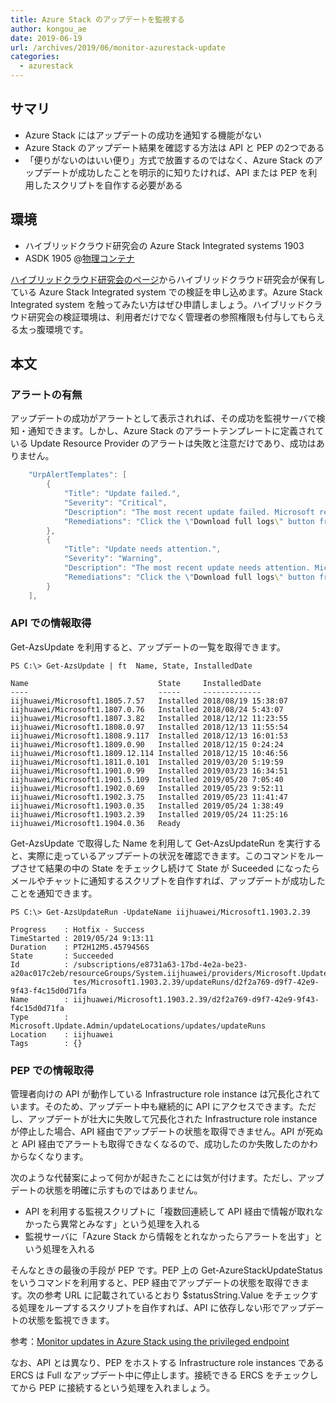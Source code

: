 ```yaml
---
title: Azure Stack のアップデートを監視する
author: kongou_ae
date: 2019-06-19
url: /archives/2019/06/monitor-azurestack-update
categories:
  - azurestack
---
```


## サマリ

- Azure Stack にはアップデートの成功を通知する機能がない
- Azure Stack のアップデート結果を確認する方法は API と PEP の2つである
- 「便りがないのはいい便り」方式で放置するのではなく、Azure Stack のアップデートが成功したことを明示的に知りたければ、API または PEP を利用したスクリプトを自作する必要がある

## 環境

- ハイブリッドクラウド研究会の Azure Stack Integrated systems 1903
- ASDK 1905 @[物理コンテナ](https://thinkit.co.jp/article/13243)

[ハイブリッドクラウド研究会のページ](http://www.hccjp.org/poc/)からハイブリッドクラウド研究会が保有している Azure Stack Integrated system での検証を申し込めます。Azure Stack Integrated system を触ってみたい方はぜひ申請しましょう。ハイブリッドクラウド研究会の検証環境は、利用者だけでなく管理者の参照権限も付与してもらえる太っ腹環境です。

## 本文

### アラートの有無

アップデートの成功がアラートとして表示されれば、その成功を監視サーバで検知・通知できます。しかし、Azure Stack のアラートテンプレートに定義されている Update Resource Provider のアラートは失敗と注意だけであり、成功はありません。

```Powershell
    "UrpAlertTemplates": [
        {
            "Title": "Update failed.",
            "Severity": "Critical",
            "Description": "The most recent update failed. Microsoft recommends opening a service request as soon as possible. As part of the update process, Test-AzureStack is performed, and based on the output we generate the most appropriate alert. In this case, Test-AzureStack also failed.",
            "Remediations": "Click the \"Download full logs\" button from the Update run details blade to review details on the update issue. For more information, visit \u003clink type=\u0027Url\u0027 uri=\u0027http://aka.ms/azurestackupdate\u0027\u003ehttp://aka.ms/azurestackupdate\u003c/link\u003e"
        },
        {
            "Title": "Update needs attention.",
            "Severity": "Warning",
            "Description": "The most recent update needs attention. Microsoft recommends opening a service request during normal business hours. As part of the update process, Test-AzureStack is performed, and based on the output we generate the most appropriate alert. In this case, Test-AzureStack passed.",
            "Remediations": "Click the \"Download full logs\" button from the Update run details blade to review details on the update issue. For more information, visit \u003clink type=\u0027Url\u0027 uri=\u0027http://aka.ms/azurestackupdate\u0027\u003ehttp://aka.ms/azurestackupdate\u003c/link\u003e"
        }
    ],
```

### API での情報取得

Get-AzsUpdate を利用すると、アップデートの一覧を取得できます。

```
PS C:\> Get-AzsUpdate | ft  Name, State, InstalledDate

Name                             State     InstalledDate      
----                             -----     -------------      
iijhuawei/Microsoft1.1805.7.57   Installed 2018/08/19 15:38:07
iijhuawei/Microsoft1.1807.0.76   Installed 2018/08/24 5:43:07 
iijhuawei/Microsoft1.1807.3.82   Installed 2018/12/12 11:23:55
iijhuawei/Microsoft1.1808.0.97   Installed 2018/12/13 11:55:54
iijhuawei/Microsoft1.1808.9.117  Installed 2018/12/13 16:01:53
iijhuawei/Microsoft1.1809.0.90   Installed 2018/12/15 0:24:24 
iijhuawei/Microsoft1.1809.12.114 Installed 2018/12/15 10:46:56
iijhuawei/Microsoft1.1811.0.101  Installed 2019/03/20 5:19:59 
iijhuawei/Microsoft1.1901.0.99   Installed 2019/03/23 16:34:51
iijhuawei/Microsoft1.1901.5.109  Installed 2019/05/20 7:05:40 
iijhuawei/Microsoft1.1902.0.69   Installed 2019/05/23 9:52:11 
iijhuawei/Microsoft1.1902.3.75   Installed 2019/05/23 11:41:47
iijhuawei/Microsoft1.1903.0.35   Installed 2019/05/24 1:38:49 
iijhuawei/Microsoft1.1903.2.39   Installed 2019/05/24 11:25:16
iijhuawei/Microsoft1.1904.0.36   Ready                       
```

Get-AzsUpdate で取得した Name を利用して Get-AzsUpdateRun を実行すると、実際に走っているアップデートの状況を確認できます。このコマンドをループさせて結果の中の State をチェックし続けて State が Suceeded になったらメールやチャットに通知するスクリプトを自作すれば、アップデートが成功したことを通知できます。

```
PS C:\> Get-AzsUpdateRun -UpdateName iijhuawei/Microsoft1.1903.2.39 

Progress    : Hotfix - Success
TimeStarted : 2019/05/24 9:13:11
Duration    : PT2H12M5.4579456S
State       : Succeeded
Id          : /subscriptions/e8731a63-17bd-4e2a-be23-a20ac017c2eb/resourceGroups/System.iijhuawei/providers/Microsoft.Update.Admin/updateLocations/iijhuawei/upda
              tes/Microsoft1.1903.2.39/updateRuns/d2f2a769-d9f7-42e9-9f43-f4c15d0d71fa
Name        : iijhuawei/Microsoft1.1903.2.39/d2f2a769-d9f7-42e9-9f43-f4c15d0d71fa
Type        : Microsoft.Update.Admin/updateLocations/updates/updateRuns
Location    : iijhuawei
Tags        : {}
```

### PEP での情報取得

管理者向けの API が動作している Infrastructure role instance は冗長化されています。そのため、アップデート中も継続的に API にアクセスできます。ただし、アップデートが壮大に失敗して冗長化された Infrastructure role instance が停止した場合、API 経由でアップデートの状態を取得できません。API が死ぬと API 経由でアラートも取得できなくなるので、成功したのか失敗したのかわからなくなります。

次のような代替案によって何かが起きたことには気が付けます。ただし、アップデートの状態を明確に示すものではありません。

- API を利用する監視スクリプトに「複数回連続して API 経由で情報が取れなかったら異常とみなす」という処理を入れる
- 監視サーバに「Azure Stack から情報をとれなかったらアラートを出す」という処理を入れる

そんなときの最後の手段が PEP です。PEP 上の Get-AzureStackUpdateStatus をいうコマンドを利用すると、PEP 経由でアップデートの状態を取得できます。次の参考 URL に記載されているとおり $statusString.Value をチェックする処理をループするスクリプトを自作すれば、API に依存しない形でアップデートの状態を監視できます。

参考：[Monitor updates in Azure Stack using the privileged endpoint](https://docs.microsoft.com/ja-jp/azure-stack/operator/azure-stack-monitor-update)

なお、API とは異なり、PEP をホストする Infrastructure role instances である ERCS は Full なアップデート中に停止します。接続できる ERCS をチェックしてから PEP に接続するという処理を入れましょう。
